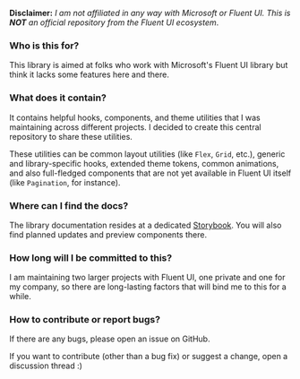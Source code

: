 **Disclaimer:** _I am not affiliated in any way with Microsoft or Fluent UI. This is **NOT** an official repository from the Fluent UI ecosystem_.

### Who is this for?

This library is aimed at folks who work with Microsoft's Fluent UI library but think it lacks some features here and there.

### What does it contain?

It contains helpful hooks, components, and theme utilities that I was maintaining across different projects. I decided to create this central repository to share these utilities.

These utilities can be common layout utilities (like `Flex`, `Grid`, etc.), generic and library-specific hooks, extended theme tokens, common animations, and also full-fledged components that are not yet available in Fluent UI itself (like `Pagination`, for instance).

### Where can I find the docs?

The library documentation resides at a dedicated [Storybook](https://bubulux.github.io/fluentui-helpers). You will also find planned updates and preview components there.

### How long will I be committed to this?

I am maintaining two larger projects with Fluent UI, one private and one for my company, so there are long-lasting factors that will bind me to this for a while.

### How to contribute or report bugs?

If there are any bugs, please open an issue on GitHub.

If you want to contribute (other than a bug fix) or suggest a change, open a discussion thread :)
